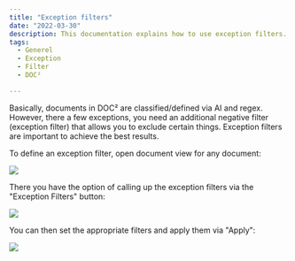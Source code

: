 ```yaml
---
title: "Exception filters"
date: "2022-03-30"
description: This documentation explains how to use exception filters. The exception filters are important to achieve the best results.
tags:
  - Generel
  - Exception
  - Filter
  - DOC²

---
```


Basically, documents in DOC² are classified/defined via AI and regex. However, there a few exceptions, you need an additional negative filter (exception filter) that allows you to exclude certain things. Exception filters are important to achieve the best results.

To define an exception filter, open document view for any document:

![](/_images/doc2/image-66-1024x409.png)

There you have the option of calling up the exception filters via the "Exception Filters" button:

![](/_images/doc2/image-65-1024x359.png)

You can then set the appropriate filters and apply them via "Apply":

![](/_images/doc2/image-67.png)
